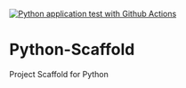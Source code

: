 [![Python application test with Github Actions](https://github.com/mannyoliv15/Python-Scaffold/actions/workflows/blank.yml/badge.svg)](https://github.com/mannyoliv15/Python-Scaffold/actions/workflows/blank.yml)




# Python-Scaffold
Project Scaffold for Python
